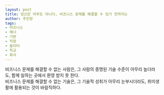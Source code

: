 ```yaml
---
layout: post
title: 당신은 아무도 아니다, 비즈니스 문제를 해결할 수 있기 전까지는
author: 주인장
tags:
- 비즈니스
- 매너
- 기본
- 직장
- 놀이터
- 학교
- 회사
---
```


비즈니스 문제를 해결할 수 없는 사람은, 그 사람의 증명된 기술 수준이 아무리 높더라도, 함께 일하는 곳에서 환영 받지 못 한다.  
비즈니스 문제를 해결할 수 없는 기술은, 그 기술적 성취가 아무리 눈부시더라도, 취미생활에 활용되는 것이 바람직하다.

